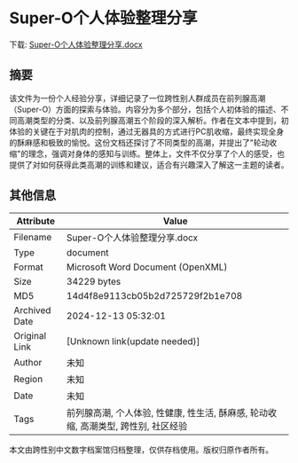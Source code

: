 # Super-O个人体验整理分享

<!-- tcd_download_link -->
下载: <a href="Super-O个人体验整理分享.docx" download>Super-O个人体验整理分享.docx</a>
<!-- tcd_download_link_end -->

## 摘要

<!-- tcd_abstract -->
该文件为一份个人经验分享，详细记录了一位跨性别人群成员在前列腺高潮（Super-O）方面的探索与体验。内容分为多个部分，包括个人初体验的描述、不同高潮类型的分类、以及前列腺高潮五个阶段的深入解析。作者在文本中提到，初体验的关键在于对肌肉的控制，通过无器具的方式进行PC肌收缩，最终实现全身的酥麻感和极致的愉悦。这份文档还探讨了不同类型的高潮，并提出了"轮动收缩"的理念，强调对身体的感知与训练。整体上，文件不仅分享了个人的感受，也提供了对如何获得此类高潮的训练和建议，适合有兴趣深入了解这一主题的读者。

<!-- tcd_abstract_end -->

## 其他信息

| Attribute       | Value                                  |
|-----------------|----------------------------------------|
| Filename        | Super-O个人体验整理分享.docx                             |
| Type            | document                                 |
| Format          | Microsoft Word Document (OpenXML)                               |
| Size            | 34229 bytes                           |
| MD5             | 14d4f8e9113cb05b2d725729f2b1e708                                  |
| Archived Date   | 2024-12-13 05:32:01                             |
| Original Link   | [Unknown link(update needed)]                         |
| Author          | 未知                               |
| Region          | 未知                               |
| Date            | 未知                                 |
| Tags            | 前列腺高潮, 个人体验, 性健康, 性生活, 酥麻感, 轮动收缩, 高潮类型, 跨性别, 社区经验                                 |

本文由跨性别中文数字档案馆归档整理，仅供存档使用。版权归原作者所有。
